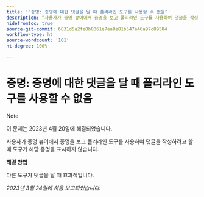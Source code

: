 ```yaml
---
title: '“증명: 증명에 대한 댓글을 달 때 폴리라인 도구를 사용할 수 없음”'
description: “사용자가 증명 뷰어에서 증명을 보고 폴리라인 도구를 사용하여 댓글을 작성하려고 할 때 도구가 해당 증명을 표시하지 않습니다. ”
hidefromtoc: true
source-git-commit: 6831d5a2fe0b0061e7ea8e81b547a46a97c89584
workflow-type: ht
source-wordcount: '101'
ht-degree: 100%

---
```



# 증명: 증명에 대한 댓글을 달 때 폴리라인 도구를 사용할 수 없음

<!--This article is on the WF and WFP TOCs-->

>[!NOTE]
>
>이 문제는 2023년 4월 20일에 해결되었습니다.

사용자가 증명 뷰어에서 증명을 보고 폴리라인 도구를 사용하여 댓글을 작성하려고 할 때 도구가 해당 증명을 표시하지 않습니다.

**해결 방법**

다른 도구가 댓글을 달 때 효과적입니다.

_2023년 3월 24일에 처음 보고되었습니다._


